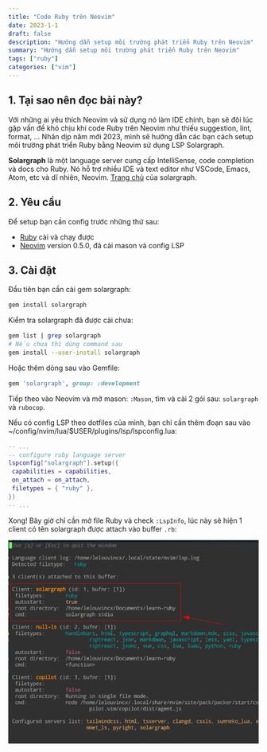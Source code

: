 ```yaml
---
title: "Code Ruby trên Neovim"
date: 2023-1-1
draft: false
description: "Hướng dẫn setup môi trường phát triển Ruby trên Neovim"
summary: "Hướng dẫn setup môi trường phát triển Ruby trên Neovim"
tags: ["ruby"]
categories: ["vim"]
---
```


## 1. Tại sao nên đọc bài này?

Với những ai yêu thích Neovim và sử dụng nó làm IDE chính, bạn sẽ đôi lúc gặp vấn đề khó chịu khi code Ruby trên Neovim như thiếu suggestion, lint, format, ...
Nhân dịp năm mới 2023, mình sẽ hướng dẫn các bạn cách setup môi trường phát triển Ruby bằng Neovim sử dụng LSP Solargraph.

**Solargraph** là một language server cung cấp IntelliSense, code completion và docs cho Ruby.
Nó hỗ trợ nhiều IDE và text editor như VSCode, Emacs, Atom, etc và dĩ nhiên, Neovim.
[Trang chủ](https://solargraph.org/) của solargraph.

## 2. Yêu cầu

Để setup bạn cần config trước những thứ sau:

- [Ruby](https://www.ruby-lang.org/en/) cài và chạy được
- [Neovim](https://www.ruby-lang.org/en/) version 0.5.0, đã cài mason và config LSP

## 3. Cài đặt

Đầu tiên bạn cần cài gem solargraph:

```bash
gem install solargraph
```

Kiểm tra solargraph đã được cài chưa:

```bash
gem list | grep solargraph
# Nếu chưa thì dùng command sau
gem install --user-install solargraph
```

Hoặc thêm dòng sau vào Gemfile:

```ruby
gem 'solargraph', group: :development
```

Tiếp theo vào Neovim và mở mason: `:Mason`, tìm và cài 2 gói sau: `solargraph` và `rubocop`.

Nếu có config LSP theo dotfiles của mình, bạn chỉ cần thêm đoạn sau vào ~/config/nvim/lua/$USER/plugins/lsp/lspconfig.lua:

```lua
-- ...
-- configure ruby language server
lspconfig["solargraph"].setup({
 capabilities = capabilities,
 on_attach = on_attach,
 filetypes = { "ruby" },
})
-- ...
```

Xong! Bây giờ chỉ cần mở file Ruby và check `:LspInfo`, lúc này sẽ hiện 1 client có tên solargraph được attach vào buffer `.rb`:

![](./attached.png)
